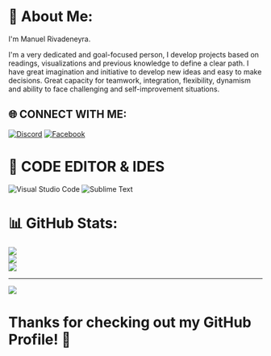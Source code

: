 # 💫 About Me:
I'm Manuel Rivadeneyra.      

I'm a very dedicated and goal-focused person, I develop projects based on readings, visualizations and previous knowledge to define a clear path.
I have great imagination and initiative to develop new ideas and easy to make decisions.
Great capacity for teamwork, integration, flexibility, dynamism and ability to face challenging and self-improvement situations.

## 🌐  CONNECT WITH ME:
[![Discord](https://img.shields.io/badge/Discord-%237289DA.svg?logo=discord&logoColor=white)](https://discord.com/channels/@ManuelRI#3136) [![Facebook](https://img.shields.io/badge/Facebook-%231877F2.svg?logo=Facebook&logoColor=white)](https://facebook.com/ManuelRivadeneyra32) 


# 📄 CODE EDITOR & IDES
<img src="https://camo.githubusercontent.com/d69cd9625ec8a9b00a8004bcc54d6448ede541997f4d0bdfcf8e01d630710aa4/68747470733a2f2f696d672e736869656c64732e696f2f62616467652f5653253230436f64652d3030373864372e7376673f7374796c653d666f722d7468652d6261646765266c6f676f3d76697375616c2d73747564696f2d636f6465266c6f676f436f6c6f723d7768697465" alt="Visual Studio Code" title="Visual Studio Code" data-canonical-src="https://img.shields.io/badge/VS%20Code-0078d7.svg?style=for-the-badge&amp;logo=visual-studio-code&amp;logoColor=white" style="max-width: 100%;">
<img src="https://camo.githubusercontent.com/304dd09de5d554e98571a564abf04d0b8e3d9463f7c7f66398639722d81a5a37/68747470733a2f2f696d672e736869656c64732e696f2f62616467652f7375626c696d655f746578742d2532333537353735372e7376673f7374796c653d666f722d7468652d6261646765266c6f676f3d7375626c696d652d74657874266c6f676f436f6c6f723d696d706f7274616e74" alt="Sublime Text" title="Sublime Text" data-canonical-src="https://img.shields.io/badge/sublime_text-%23575757.svg?style=for-the-badge&amp;logo=sublime-text&amp;logoColor=important" style="max-width: 100%;">



# 📊 GitHub Stats:
![](https://github-readme-stats.vercel.app/api?username=amrivadeneyra&theme=blue-green&hide_border=false&include_all_commits=false&count_private=false)<br/>
![](https://github-readme-streak-stats.herokuapp.com/?user=amrivadeneyra&theme=blue-green&hide_border=false)<br/>
![](https://github-readme-stats.vercel.app/api/top-langs/?username=amrivadeneyra&theme=blue-green&hide_border=false&include_all_commits=false&count_private=false&layout=compact)


---
[![](https://visitcount.itsvg.in/api?id=amrivadeneyra&icon=2&color=0)](https://visitcount.itsvg.in)

# Thanks for checking out my GitHub Profile! 🙏
<img src="https://camo.githubusercontent.com/cd56047e8d63e58bd968a302543e3642752b7f131b84fd42d8ac94fc9ef0c72b/68747470733a2f2f466f7254686542616467652e636f6d2f696d616765732f6261646765732f6275696c742d776974682d6c6f76652e737667" alt="" data-canonical-src="https://ForTheBadge.com/images/badges/built-with-love.svg" style="max-width: 100%;">
<!-- Proudly created with GPRM ( https://gprm.itsvg.in ) -->
